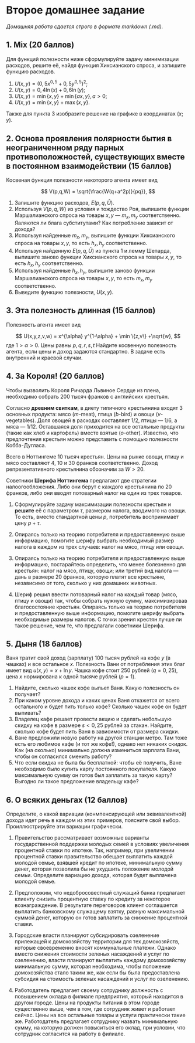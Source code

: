# Второе домашнее задание

*Домашняя работа сдается строго в формате markdown (.md).*

##  1.  Mix (20 баллов)

Для функций полезности ниже сформулируйте задачу минимизации расходов, решите её, найдя функция Хиксианского спроса, и запишите функцию расходов.

1. $U(x,y)=(0,5x^{0,5}+0,5y^{0,5})^{2}$;
2. $U(x,y)= 0,4 \ln (x) + 0,6\ln (y)$;
3. $U(x,y)= \min \{x, y\} + \min \{ax, y\}, a>0$;
4. $U(x,y)= \min \{x, y\} + \max \{x, y\}$.

Также для пункта 3 изобразите решение на графике в координатах $(x;y)$.

##  2.  Основа проявления полярности бытия в неограниченном ряду парных противоположностей, существующих вместе в постоянном взаимодействии (15 баллов)

Косвеная функция полезности некоторого агента имеет вид

$$
V(p,q,W) = \sqrt{\frac{W(q+a^2p)}{pq}},
$$

1. Запишите функцию расходов, $E(p, q, \bar U)$.
2. Используя $V(p, q, W)$ из условия и тождество Роя, выпишите функции Маршалианского спроса на товары $x, y$ — $m_x, m_y$ соответственно. Яаляются ли блага субститутами? Как потребление зависит от дохода?
3. Используя найденные $m_x, m_y$, выпишите функции Хиксианского спроса на товары $x, y$, то есть $h_x, h_y$ соответственно. 
4. Используя найденную $E(p, q, \bar U)$ из пункта 1 и лемму Шепарда, выпишите заново функции Хиксианского спроса на товары $x, y$, то есть $h_x, h_y$ соответственно.
5. Используя найденные $h_x, h_y$, выпишите заново функции Маршалианского спроса на товары $x, y$, то есть $m_x, m_y$ соответственно.
6. Выведите функцию полезности, $U(x, y)$.

##  3. Эта полезность длинная (15 баллов)

Полезность агента имеет вид 

$$
U(x,y,z,v,w) = x^{\alpha} y^{1-\alpha} + \min \{z,v\} +\sqrt{w}, 
$$
где $1 > \alpha > 0$. Цены равны $p, q, r, s, t$
Найдите косвенную полезность агента, если цены и доход задаются стандартно. В задаче есть внутренний и краевой случаи.  

##  4. За Короля! (20 баллов)

Чтобы вызволить Короля Ричарда Львиное Сердце из плена, необходимо собрать 200 тысяч франков с английских крестьян.

Согласно **древним свиткам**, в диету типичного крестьянина входят 3 основных продукта: мясо ($m$-meat), птица ($b$-bird) и овощи ($v$-vegetables). Доля овощей в расходах составляет 1/2, птицы — 1/6, а мяса — 1/12. Оставшаяся доля приходится на все остальные продукты (такие как хлеб и картофель) вместе взятые ($o$-other). Известно, что предпочтения крестьян можно представить с помощью полезности Кобба-Дугласа. 

Всего в Ноттингеме 10 тысяч крестьян. Цены на рынке овощи, птицу и мясо составляют 4, 10 и 30 франков соответственно. Доход репрезентативного крестьянина обозначим за $W>20$.

Советники **Шерифа Ноттингема** предлагают две стратегии налоогообложения. Либо они берут с каждого крестьянина по 20 франков, либо они вводят потоварный налог на один из трех товаров.

1. Сформулируйте задачу максимизации полезности крестьян и **решите** её с параметром $\tau$, размером налога, вводимого на овощи. То есть, вместо стандартной цены $p$, потребитель воспринимает цену $p+\tau$.

2. Опираясь только на теорию потребителя и предоставленную выше информацию, помогите шерифу выбрать необходимый размер налога в каждом из трех случаев: налог на мясо, птицу или овощи. 

3. Опираясь только на теорию потребителя и предоставленную выше информацию, постарайтесь определить, что менее болезненно для крестьян: налог на мясо, птицу, овощи; или третий вид налога — дань в размере 20 франков, которую платят все крестьяне, независимо от того, сколько у них домашних животных.

4. Шериф решил ввести потоварный налог на каждый товар (мясо, птицу и овощи) так, чтобы собрать нужную сумму, максимизировав благосостояние крестьян. Опираясь только на теорию потребителя и предоставленную выше информацию, помогите шерифу выбрать необходимые размеры налогов. С точки зрения крестян лучше ли такое решение, чем те, что предлагали советники Шерифа.



##  5. Дыня (18 баллов)

Ваня тратит свой доход (зарплату) 100 тысяч рублей на кофе $y$ (в чашках) и все остальное $x$. Полезность Вани от потребления этих благ имеет вид $u(x, y) = x + \ln y$. Чашка кофе стоит 250 рублей ($q = 0,25$), цена $x$ нормирована к одной тысяче рублей ($p = 1$). 

1. Найдите, сколько чашек кофе выпьет Ваня. Какую полезность он получает?
2. При каком уровне дохода и каких ценах Ваня откажется от всего остального и будет пить только кофе? Сколько чашек кофе он будет выпивать?
3. Владелец кафе решает провести акцию и сделать небольшую скидку на кофе в размере $s<0,25$ рублей за стакан. Найдите, сколько кофе будет пить Ваня в зависимости от размера скидки. 
4. Ване предложили новую работу на другой станции метро. Там тоже есть его любимое кафе (и тот же кофе!), однако нет никаких скидок. Как (на сколько) минимально должна измениться зарплата Вани, чтобы он согласился сменить работу?
5. Что если скидка не была бы бесплатной: чтобы её получить, Ване необходимо было купить карту постоянного покупателя. Какую максимальную сумму он готов был заплатить за такую карту? Выгодно ли такое предложение владельцу кафе?


##  6. О всяких деньгах (12 баллов)

Определите, о какой вариации (конмпенсирующей или эквивалентной) дохода идет речь в каждом из этих примеров, поясните свой выбор. Проиллюстрируйте эти вариации графически. 

1. Правительство рассматривает возможные варианты государственной поддержки молодых семей в условиях увеличения процентной ставки по ипотеке. Так, например, при увеличении процентной ставки правительство обещает выплатить каждой молодой семье, взявшей кредит по ипотеке, минимальную сумму денег, которая позволила бы не ухудшить положение молодой семьи. Определите вариацию дохода, которая будет выплачена молодой семье.

2. Предположим, что недобросовестный служащий банка предлагает клиенту снизить процентную ставку по кредиту за некоторое вознаграждение. В результате переговоров клиент соглашается выплатить банковскому служащему взятку, равную максимальной суммой денег, которую он готов заплатить за снижение процентной ставки.

3. Городские власти планируют субсидировать озеленение прилежащей к домохозяйству территории для тех домохозяйств, которые своевременно вносят коммунальные платежи. Однако вместо снижения стоимости зеленых насаждений и услуг по озеленению, власти планируют выплатить каждому домохозяйству минимальную сумму, которая необходима, чтобы положение домохозяйства стало таким же, как если бы была предоставлена субсидия на стоимость зеленых насаждений и услуг по озеленению.

4. Работодатель предлагает своему сотруднику должность с повышением оклада в филиале предприятия, который находится в другом городе. Цены на продукты питания в этом городе существенно выше, чем в том, где сотрудник живет и работает сейчас. Цены на все остальные товары и услуги практически такие же. Работодатель предлагает сотруднику назвать минимальную сумму, на которую должен повыситься его оклад, при условии, что сотрудник согласится на работу в филиале.

